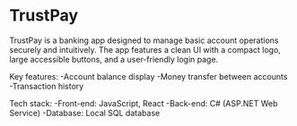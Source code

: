 # TrustPay
TrustPay is a banking app designed to manage basic account operations securely and intuitively. The app features a clean UI with a compact logo, large accessible buttons, and a user-friendly login page.

Key features:
-Account balance display
-Money transfer between accounts
-Transaction history

Tech stack:
-Front-end: JavaScript, React
-Back-end: C# (ASP.NET Web Service)
-Database: Local SQL database
